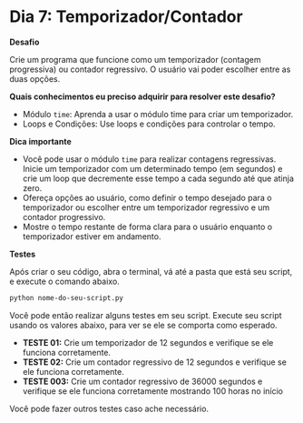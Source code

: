 # Dia 7: Temporizador/Contador

**Desafio**

Crie um programa que funcione como um temporizador (contagem progressiva) ou contador regressivo. O usuário vai poder escolher entre as duas opções.

**Quais conhecimentos eu preciso adquirir para resolver este desafio?**

- Módulo `time`: Aprenda a usar o módulo time para criar um temporizador.
- Loops e Condições: Use loops e condições para controlar o tempo.

**Dica importante**

- Você pode usar o módulo `time` para realizar contagens regressivas. Inicie um temporizador com um determinado tempo (em segundos) e crie um loop que decremente esse tempo a cada segundo até que atinja zero.
- Ofereça opções ao usuário, como definir o tempo desejado para o temporizador ou escolher entre um temporizador regressivo e um contador progressivo.
- Mostre o tempo restante de forma clara para o usuário enquanto o temporizador estiver em andamento.

**Testes**

Após criar o seu código, abra o terminal, vá até a pasta que está seu script, e execute o comando abaixo.

```bash
python nome-do-seu-script.py
```

Você pode então realizar alguns testes em seu script. Execute seu script usando os valores abaixo, para ver se ele se comporta como esperado.

- **TESTE 01:** Crie um temporizador de 12 segundos e verifique se ele funciona corretamente.
- **TESTE 02:** Crie um contador regressivo de 12 segundos e verifique se ele funciona corretamente.
- **TESTE 003:** Crie um contador regressivo de 36000 segundos e verifique se ele funciona corretamente mostrando 100 horas no início

Você pode fazer outros testes caso ache necessário.